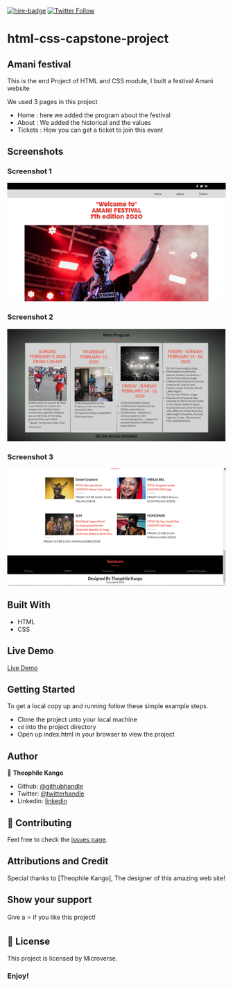 [![hire-badge](https://img.shields.io/badge/Consult%20/%20Hire%20Theophile-Click%20to%20Contact-brightgreen)](mailto:fadhili.kango@gmail.com ) [![Twitter Follow](https://img.shields.io/twitter/follow/Theophadh?label=Follow%20Theophile%20on%20Twitter&style=social)](https://twitter.com/Theophadh)

# html-css-capstone-project

## Amani festival

This is the end Project of HTML and CSS module, I built a festival Amani website

We used 3 pages in this project
- Home : here we added the program about the festival
- About : We added the historical and the values
- Tickets : How you can get a ticket to join this event

## Screenshots

### Screenshot 1

![Screenshot 1](capture/Capture1.PNG)

### Screenshot 2

![Screenshot 2](capture/Capture2.PNG)


### Screenshot 3

![Screenshot 2](capture/Capture3.PNG)

## Built With

- HTML
- CSS

## Live Demo

[Live Demo](https://raw.githack.com/Theophile-Kango/html-css-capstone-project/feature/index.html)

## Getting Started

To get a local copy up and running follow these simple example steps.
- Clone the project unto your local machine
- `cd` into the project directory
- Open up index.html in your browser to view the project

## Author

👤  **Theophile Kango**

- Github: [@githubhandle](https://github.com/Theophile-Kango)
- Twitter: [@twitterhandle](https://twitter.com/Theophadh)
- Linkedin: [linkedin](https://www.linkedin.com/in/theophile-kango)

## 🤝 Contributing

Feel free to check the [issues page](https://github.com/Theophile-Kango/html-css-capstone-project/issues/).

## Attributions and Credit
Special thanks to [Theophile Kango], The designer of this amazing web site! 

## Show your support

Give a ⭐️ if you like this project!

## 📝 License

This project is licensed by Microverse.

### Enjoy!
